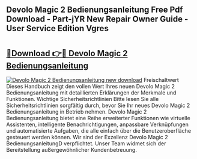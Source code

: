 ## Devolo Magic 2 Bedienungsanleitung Free Pdf Download - Part-jYR New Repair Owner Guide - User Service Edition Vgres

# <h2><a href="http://df3hk1.blite.top/?on=Devolo+Magic+2+Bedienungsanleitung">🔗Download 👉🔴 Devolo Magic 2 Bedienungsanleitung</a></h2>

[![Devolo Magic 2 Bedienungsanleitung new download](https://i.imgur.com/lujVjoI.png)](http://df3hk1.blite.top/?on=Devolo+Magic+2+Bedienungsanleitung)
Freischaltwert Dieses Handbuch zeigt den vollen Wert Ihres neuen Devolo Magic 2 Bedienungsanleitung mit detaillierten Erklärungen der Merkmale und Funktionen. Wichtige Sicherheitsrichtlinien Bitte lesen Sie alle Sicherheitsrichtlinien sorgfältig durch, bevor Sie Ihr neues Devolo Magic 2 Bedienungsanleitung in Betrieb nehmen. Devolo Magic 2 Bedienungsanleitung bietet eine Reihe erweiterter Funktionen wie virtuelle Assistenten, intelligente Benachrichtigungen, anpassbare Verknüpfungen und automatisierte Aufgaben, die alle einfach über die Benutzeroberfläche gesteuert werden können. Wir sind der Exzellenz Devolo Magic 2 BedienungsanleitungD verpflichtet. Unser Team widmet sich der Bereitstellung außergewöhnlicher Kundenbetreuung.
